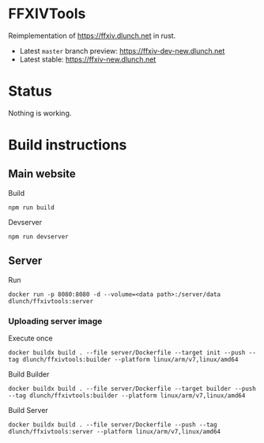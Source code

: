 # FFXIVTools

Reimplementation of <https://ffxiv.dlunch.net> in rust.

- Latest `master` branch preview: <https://ffxiv-dev-new.dlunch.net>
- Latest stable: <https://ffxiv-new.dlunch.net>

# Status

Nothing is working.

# Build instructions

## Main website

Build

```
npm run build
```

Devserver

```
npm run devserver
```

## Server

Run

```
docker run -p 8080:8080 -d --volume=<data path>:/server/data dlunch/ffxivtools:server
```

### Uploading server image

Execute once

```
docker buildx build . --file server/Dockerfile --target init --push --tag dlunch/ffxivtools:builder --platform linux/arm/v7,linux/amd64
```

Build Builder

```
docker buildx build . --file server/Dockerfile --target builder --push --tag dlunch/ffxivtools:builder --platform linux/arm/v7,linux/amd64
```

Build Server

```
docker buildx build . --file server/Dockerfile --push --tag dlunch/ffxivtools:server --platform linux/arm/v7,linux/amd64
```
